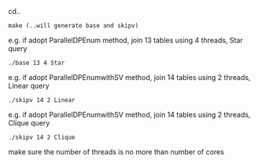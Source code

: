 cd..

	make (..will generate base and skipv)

e.g. if adopt ParallelDPEnum method, join 13 tables using 4 threads, Star query

	./base 13 4 Star
e.g. if adopt ParallelDPEnumwithSV method, join 14 tables using 2 threads, Linear query

	./skipv 14 2 Linear
e.g. if adopt ParallelDPEnumwithSV method, join 14 tables using 2 threads, Clique query

	./skipv 14 2 Clique
	
make sure the number of threads is no more than number of cores 
